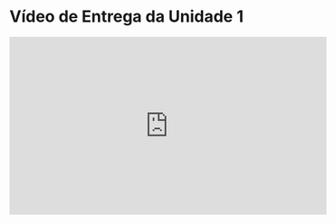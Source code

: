 # Vídeo de Entrega da Unidade 1

<iframe width="560" height="315" src="https://www.youtube.com/embed/watch?v=MJTMf5zT9ro" title="YouTube video player" frameborder="0" allow="accelerometer; autoplay; clipboard-write; encrypted-media; gyroscope; picture-in-picture; web-share" referrerpolicy="strict-origin-when-cross-origin" allowfullscreen></iframe>
